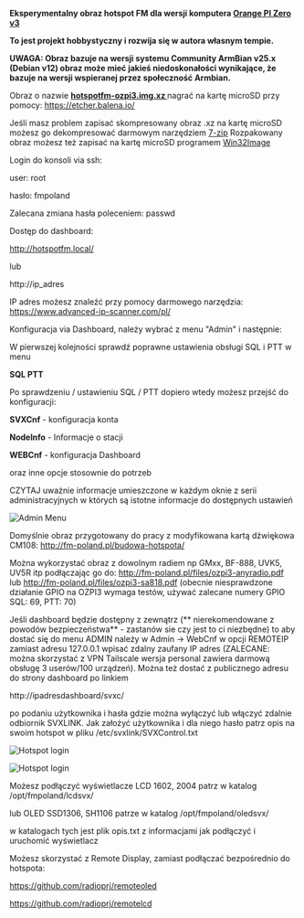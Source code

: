 
**Eksperymentalny obraz hotspot FM dla wersji komputera [Orange PI Zero v3](http://www.orangepi.org/html/hardWare/computerAndMicrocontrollers/details/Orange-Pi-Zero-3.html)**

**To jest projekt hobbystyczny i rozwija się w autora własnym tempie.**

**UWAGA: Obraz bazuje na wersji systemu Community **ArmBian** v25.x (Debian v12)  obraz może mieć jakieś niedoskonałości wynikające, że bazuje na wersji wspieranej przez społeczność Armbian.**

Obraz o nazwie **[hotspotfm-ozpi3.img.xz ](https://github.com/radioprj/orangepizerov3/releases/download/v1.0/hotspotfm-ozpi3.img.xz)** nagrać na kartę microSD  przy pomocy: https://etcher.balena.io/

Jeśli masz problem zapisać skompresowany obraz .xz na kartę microSD możesz go dekompresować darmowym narzędziem [7-zip](http://www.e7z.org/free-download.htm) Rozpakowany obraz możesz też zapisać na kartę microSD programem [Win32Image](https://sourceforge.net/projects/win32diskimager/files/Archive/)


Login do konsoli via ssh:

user: root

hasło: fmpoland

Zalecana zmiana hasła poleceniem: passwd

Dostęp do dashboard:

http://hotspotfm.local/

lub

http://ip_adres

IP adres możesz znaleźć przy pomocy darmowego narzędzia: https://www.advanced-ip-scanner.com/pl/

Konfiguracja via Dashboard, należy wybrać z menu "Admin" i następnie:

W pierwszej kolejności sprawdź poprawne ustawienia obsługi SQL i PTT w menu

**SQL PTT**

Po sprawdzeniu / ustawieniu SQL / PTT dopiero wtedy możesz przejść do konfiguracji:

**SVXCnf** - konfiguracja konta 

**NodeInfo** - Informacje o stacji

**WEBCnf** - konfiguracja Dashboard

oraz inne opcje stosownie do potrzeb

CZYTAJ uważnie informacje umieszczone w każdym oknie z serii administracyjnych
w których są istotne informacje do dostępnych ustawień

![Admin Menu](https://github.com/radioprj/orangepiv3/blob/main/admin-menu.png)

Domyślnie obraz przygotowany do pracy z modyfikowana kartą dźwiękowa CM108: http://fm-poland.pl/budowa-hotspota/

Można wykorzystać obraz z dowolnym radiem np GMxx, BF-888, UVK5, UV5R itp podłączając go do: http://fm-poland.pl/files/ozpi3-anyradio.pdf lub 
http://fm-poland.pl/files/ozpi3-sa818.pdf (obecnie niesprawdzone działanie GPIO na OZPI3 wymaga testów, używać zalecane numery GPIO SQL: 69, PTT: 70)

Jeśli dashboard będzie dostępny z zewnątrz (** nierekomendowane z powodów bezpieczeństwa** - zastanów sie czy jest to ci niezbędne) to aby dostać się do menu ADMIN należy w Admin -> WebCnf w opcji REMOTEIP zamiast adresu 127.0.0.1 wpisać zdalny zaufany IP adres (ZALECANE: można skorzystać z VPN Tailscale wersja personal zawiera darmową obsługę 3 userów/100 urządzeń). Można też dostać z publicznego adresu do strony dashboard po linkiem

http://ipadresdashboard/svxc/

po podaniu użytkownika i hasła gdzie można wyłączyć lub włączyć zdalnie odbiornik SVXLINK. Jak założyć użytkownika i dla niego hasło patrz opis na swoim hotspot w pliku /etc/svxlink/SVXControl.txt

![Hotspot login](https://github.com/radioprj/orangepiv3/blob/main/hotspot-login.png)


![Hotspot login](https://github.com/radioprj/orangepiv3/blob/main/displays-svx.png)

Możesz podłączyć wyświetlacze LCD 1602, 2004 patrz  w katalog /opt/fmpoland/lcdsvx/

lub OLED SSD1306, SH1106 patrze w katalog /opt/fmpoland/oledsvx/

w katalogach tych jest plik opis.txt z informacjami jak podłączyć i uruchomić wyświetlacz

Możesz skorzystać z Remote Display, zamiast podłączać bezpośrednio do hotspota:

https://github.com/radioprj/remoteoled

https://github.com/radioprj/remotelcd
